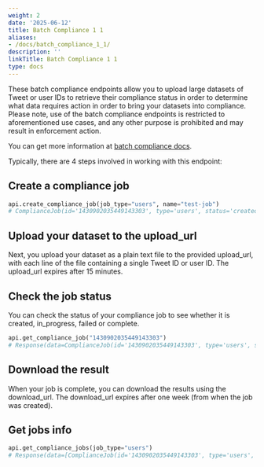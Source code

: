```yaml
---
weight: 2
date: '2025-06-12'
title: Batch Compliance 1 1
aliases:
- /docs/batch_compliance_1_1/
description: ''
linkTitle: Batch Compliance 1 1
type: docs
---
```


These batch compliance endpoints allow you to upload large datasets of Tweet or user IDs to retrieve their compliance status in order to determine what data requires action in order to bring your datasets into compliance. Please note, use of the batch compliance endpoints is restricted to aforementioned use cases, and any other purpose is prohibited and may result in enforcement action.

You can get more information at [batch compliance docs](https://developer.twitter.com/en/docs/twitter-api/compliance/batch-compliance/introduction).

Typically, there are 4 steps involved in working with this endpoint:

## Create a compliance job

```python
api.create_compliance_job(job_type="users", name="test-job")
# ComplianceJob(id='1430902035449143303', type='users', status='created')
```

## Upload your dataset to the upload_url

Next, you upload your dataset as a plain text file to the provided upload_url, with each line of the file containing a single Tweet ID or user ID. The upload_url expires after 15 minutes.

## Check the job status

You can check the status of your compliance job to see whether it is created, in_progress, failed or complete.

```python
api.get_compliance_job("1430902035449143303")
# Response(data=ComplianceJob(id='1430902035449143303', type='users', status='expired'))
```

## Download the result

When your job is complete, you can download the results using the download_url. The download_url expires after one week (from when the job was created).


## Get jobs info
```python
api.get_compliance_jobs(job_type="users")
# Response(data=[ComplianceJob(id='1430902035449143303', type='users', status='expired'), ComplianceJob(id='1430919027786797056', type='users', status='created')])
```